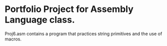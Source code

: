 # Portfolio Project for Assembly Language class. 

Proj6.asm contains a program that practices string primitives and the use of macros. 
